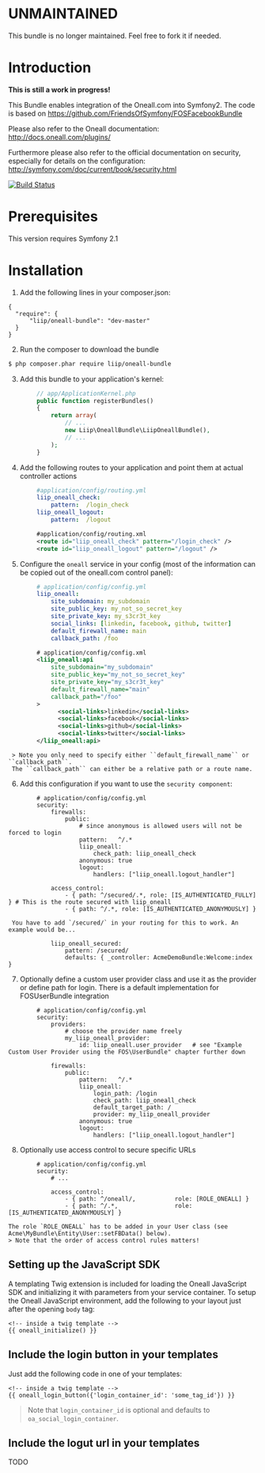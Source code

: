 UNMAINTAINED
============

This bundle is no longer maintained. Feel free to fork it if needed.

Introduction
============

**This is still a work in progress!**

This Bundle enables integration of the Oneall.com into Symfony2.
The code is based on https://github.com/FriendsOfSymfony/FOSFacebookBundle

Please also refer to the Oneall documentation:
http://docs.oneall.com/plugins/

Furthermore please also refer to the official documentation on security, especially
for details on the configuration:
http://symfony.com/doc/current/book/security.html

[![Build Status](https://secure.travis-ci.org/liip/LiipOneallBundle.png?branch=master)](http://travis-ci.org/liip/LiipOneallBundle)

Prerequisites
============

This version requires Symfony 2.1

Installation
============

  1. Add the following lines in your composer.json:
  ```
{
    "require": {
        "liip/oneall-bundle": "dev-master"
    }
}
  ```
  
  2. Run the composer to download the bundle
  ``` bash
  $ php composer.phar require liip/oneall-bundle
  ```
  
  3. Add this bundle to your application's kernel:
  ``` php
          // app/ApplicationKernel.php
          public function registerBundles()
          {
              return array(
                  // ...
                  new Liip\OneallBundle\LiipOneallBundle(),
                  // ...
              );
          }
  ```        
  4. Add the following routes to your application and point them at actual controller actions
  ``` yaml
          #application/config/routing.yml
          liip_oneall_check:
              pattern:  /login_check
          liip_oneall_logout:
              pattern:  /logout
  ```
  ``` xml
          #application/config/routing.xml
          <route id="liip_oneall_check" pattern="/login_check" />
          <route id="liip_oneall_logout" pattern="/logout" />
  ```
  5. Configure the `oneall` service in your config (most of the information can be copied out of the oneall.com control panel):
  ``` yaml
          # application/config/config.yml
          liip_oneall:
              site_subdomain: my_subdomain
              site_public_key: my_not_so_secret_key
              site_private_key: my_s3cr3t_key
              social_links: [linkedin, facebook, github, twitter]
              default_firewall_name: main
              callback_path: /foo
  ```
  ``` xml
          # application/config/config.xml
          <liip_oneall:api
              site_subdomain="my_subdomain"
              site_public_key="my_not_so_secret_key"
              site_private_key="my_s3cr3t_key"
              default_firewall_name="main"
              callback_path="/foo"
          >
                <social-links>linkedin</social-links>
                <social-links>facebook</social-links>
                <social-links>github</social-links>
                <social-links>twitter</social-links>
          </liip_oneall:api>
  ```

     > Note you only need to specify either ``default_firewall_name`` or ``callback_path``.
     The ``callback_path`` can either be a relative path or a route name.

  6. Add this configuration if you want to use the `security component`:
  ```
          # application/config/config.yml
          security:
              firewalls:
                  public:
                      # since anonymous is allowed users will not be forced to login
                      pattern:   ^/.*
                      liip_oneall:
                          check_path: liip_oneall_check
                      anonymous: true
                      logout:
                          handlers: ["liip_oneall.logout_handler"]

              access_control:
                  - { path: ^/secured/.*, role: [IS_AUTHENTICATED_FULLY] } # This is the route secured with liip_oneall
                  - { path: ^/.*, role: [IS_AUTHENTICATED_ANONYMOUSLY] }
  ```
     You have to add `/secured/` in your routing for this to work. An example would be...
  ```
              liip_oneall_secured:
                  pattern: /secured/
                  defaults: { _controller: AcmeDemoBundle:Welcome:index }
  ```

  7. Optionally define a custom user provider class and use it as the provider or define path for login. There
  is a default implementation for FOSUserBundle integration
  ```
          # application/config/config.yml
          security:
              providers:
                  # choose the provider name freely
                  my_liip_oneall_provider:
                      id: liip_oneall.user_provider   # see "Example Custom User Provider using the FOS\UserBundle" chapter further down

              firewalls:
                  public:
                      pattern:   ^/.*
                      liip_oneall:
                          login_path: /login
                          check_path: liip_oneall_check
                          default_target_path: /
                          provider: my_liip_oneall_provider
                      anonymous: true
                      logout:
                          handlers: ["liip_oneall.logout_handler"]
  ```

  8. Optionally use access control to secure specific URLs
  ```
          # application/config/config.yml
          security:
              # ...
              
              access_control:
                  - { path: ^/oneall/,           role: [ROLE_ONEALL] }
                  - { path: ^/.*,                role: [IS_AUTHENTICATED_ANONYMOUSLY] }
   ```

    The role `ROLE_ONEALL` has to be added in your User class (see Acme\MyBundle\Entity\User::setFBData() below).
    > Note that the order of access control rules matters!

Setting up the JavaScript SDK
-----------------------------

A templating Twig extension is included for loading the Oneall JavaScript SDK and
initializing it with parameters from your service container. To setup the
Oneall JavaScript environment, add the following to your layout just after
the opening `body` tag:
```html+jinja
<!-- inside a twig template -->
{{ oneall_initialize() }}
```

Include the login button in your templates
------------------------------------------

Just add the following code in one of your templates:
```html+jinja
<!-- inside a twig template -->
{{ oneall_login_button({'login_container_id': 'some_tag_id'}) }}
```

> Note that ``login_container_id`` is optional and defaults to ``oa_social_login_container``.


Include the logut url in your templates
---------------------------------------

TODO
